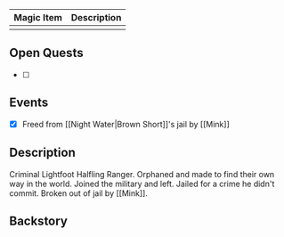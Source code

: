| Magic Item | Description |
| ---------- | ----------- |
|            |             |

## Open Quests
- [ ] 

## Events
- [x] Freed from [[Night Water|Brown Short]]'s jail by [[Mink]]

## Description
Criminal Lightfoot Halfling Ranger. Orphaned and made to find their own way in the world. Joined the military and left. Jailed for a crime he didn't commit. Broken out of jail by [[Mink]].

## Backstory
